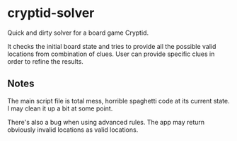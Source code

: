 # cryptid-solver

Quick and dirty solver for a board game Cryptid.

It checks the initial board state and tries to provide all the possible valid locations from combination of clues. User can provide specific clues in order to refine the results.

## Notes

The main script file is total mess, horrible spaghetti code at its current state. I may clean it up a bit at some point.

There's also a bug when using advanced rules. The app may return obviously invalid locations as valid locations.
